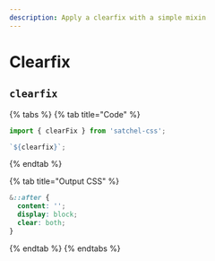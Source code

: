 ```yaml
---
description: Apply a clearfix with a simple mixin
---
```


# Clearfix

## `clearfix`

{% tabs %}
{% tab title="Code" %}
```javascript
import { clearFix } from 'satchel-css';

`${clearfix}`;
```
{% endtab %}

{% tab title="Output CSS" %}
```css
&::after {
  content: '';
  display: block;
  clear: both;
}
```
{% endtab %}
{% endtabs %}

